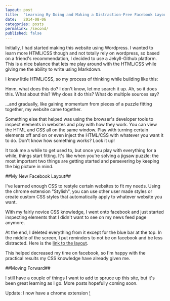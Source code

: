 ```yaml
---
layout: post
title:  "Learning By Doing and Making a Distraction-Free Facebook Layout "
date:   2014-08-06
categories: posts 
permalink: /second/
published: false
---
```


Initially, I had started making this website using Wordpress. I wanted to learn more HTML/CSS though and not totally rely on wordpress, so based on a friend's recommendation, I decided to use a Jekyll-Github platform. This is a nice balance that lets me play around with the HTML/CSS while giving me the ability to write using Markdown. 

I knew little HTML/CSS, so my process of thinking while building like this: 

Hmm, what does this do? I don't know, let me search it up. Ah, so it does this. What about this? Why does it do this? What do multiple sources say? 

...and gradually, like gaining momentum from pieces of a puzzle fitting together, my website came together. 

Something else that helped was using the browser's developer tools to inspect elements in websites and play with how they work. You can view the HTML and CSS all on the same window. Play with turning certain elements off and on or even inject the HTML/CSS with whatever you want it to do. Don't know how something works? Look it up! 

It took me a while to get used to, but once you play with everything for a while, things start fitting. It's like when you're solving a jigsaw puzzle: the most important two things are getting started and persevering by keeping the big picture in mind. 

##My New Facebook Layout##

I've learned enough CSS to restyle certain websites to fit my needs. Using the chrome extension "Stylish", you can use other user made styles or create custom CSS styles that automatically apply to whatever website you want. 

With my fairly novice CSS knowledge, I went onto facebook and just started inspecting elements that I didn't want to see on my news feed page anymore. 

At the end, I deleted everything from it except for the blue bar at the top. In the middle of the screen, I put reminders to not be on facebook and be less distracted. Here is the [link to the layout][1].

This helped decreased my time on facebook, so I'm happy with the practical results my CSS knowledge have already given me.

##Moving Forward##

I still have a couple of things I want to add to spruce up this site, but it's been great learning as I go. 
More posts hopefully coming soon. 

Update: I now have a chrome extension [!](https://chrome.google.com/webstore/detail/minimal-distraction-free/kadeapmlliajjjkckobjffnogoffcjdh)


[1]: https://userstyles.org/styles/104007/facebook-minimal-distraction-layout